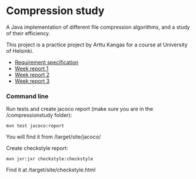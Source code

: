 # Compression study

A Java implementation of different file compression algorithms, and a study of their efficiency.

This project is a practice project by Arttu Kangas for a course at University of Helsinki.

+ [Requirement specification](https://github.com/ShootingStar91/compressionstudy/blob/master/documentation/requirementspecification.md)
+ [Week report 1](https://github.com/ShootingStar91/compressionstudy/blob/master/documentation/weekreport1.md)
+ [Week report 2](https://github.com/ShootingStar91/compressionstudy/blob/master/documentation/weekreport2.md)
+ [Week report 3](https://github.com/ShootingStar91/compressionstudy/blob/master/documentation/weekreport3.md)

### Command line

Run tests and create jacoco report (make sure you are in the /compressionstudy folder):

```
mvn test jacoco:report
```

You will find it from /target/site/jacoco/

Create checkstyle report:
```
mvn jxr:jxr checkstyle:checkstyle
```

Find it at /target/site/checkstyle.html

